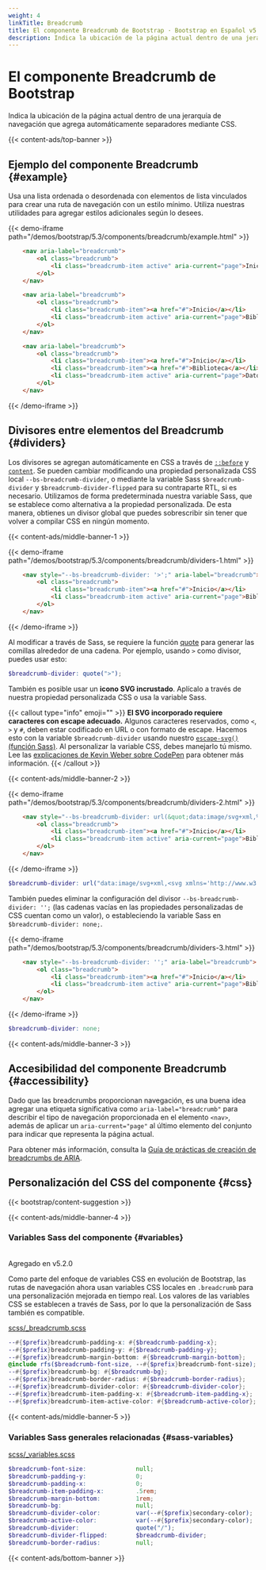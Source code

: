 ```yaml
---
weight: 4
linkTitle: Breadcrumb
title: El componente Breadcrumb de Bootstrap · Bootstrap en Español v5.3
description: Indica la ubicación de la página actual dentro de una jerarquía de navegación que agrega automáticamente separadores mediante CSS.
---
```


# El componente Breadcrumb de Bootstrap

Indica la ubicación de la página actual dentro de una jerarquía de navegación que agrega automáticamente separadores mediante CSS.

{{< content-ads/top-banner >}}

Ejemplo del componente Breadcrumb {#example}
-------------------

Usa una lista ordenada o desordenada con elementos de lista vinculados para crear una ruta de navegación con un estilo mínimo. Utiliza nuestras utilidades para agregar estilos adicionales según lo desees.

{{< demo-iframe path="/demos/bootstrap/5.3/components/breadcrumb/example.html" >}}
```html {filename="HTML"}
    <nav aria-label="breadcrumb">
        <ol class="breadcrumb">
            <li class="breadcrumb-item active" aria-current="page">Inicio</li>
        </ol>
    </nav>

    <nav aria-label="breadcrumb">
        <ol class="breadcrumb">
            <li class="breadcrumb-item"><a href="#">Inicio</a></li>
            <li class="breadcrumb-item active" aria-current="page">Biblioteca</li>
        </ol>
    </nav>

    <nav aria-label="breadcrumb">
        <ol class="breadcrumb">
            <li class="breadcrumb-item"><a href="#">Inicio</a></li>
            <li class="breadcrumb-item"><a href="#">Biblioteca</a></li>
            <li class="breadcrumb-item active" aria-current="page">Datos</li>
        </ol>
    </nav>
```
{{< /demo-iframe >}}

Divisores entre elementos del Breadcrumb {#dividers}
----------------------

Los divisores se agregan automáticamente en CSS a través de [`::before`](https://developer.mozilla.org/en-US/docs/Web/CSS/::before) y [`content`](https://developer.mozilla.org/en-US/docs/Web/CSS/content). Se pueden cambiar modificando una propiedad personalizada CSS local `--bs-breadcrumb-divider`, o mediante la variable Sass `$breadcrumb-divider` y `$breadcrumb-divider-flipped` para su contraparte RTL, si es necesario. Utilizamos de forma predeterminada nuestra variable Sass, que se establece como alternativa a la propiedad personalizada. De esta manera, obtienes un divisor global que puedes sobrescribir sin tener que volver a compilar CSS en ningún momento.

{{< content-ads/middle-banner-1 >}}

{{< demo-iframe path="/demos/bootstrap/5.3/components/breadcrumb/dividers-1.html" >}}
```html {filename="HTML"}
    <nav style="--bs-breadcrumb-divider: '>';" aria-label="breadcrumb">
        <ol class="breadcrumb">
            <li class="breadcrumb-item"><a href="#">Inicio</a></li>
            <li class="breadcrumb-item active" aria-current="page">Biblioteca</li>
        </ol>
    </nav>
```
{{< /demo-iframe >}}

Al modificar a través de Sass, se requiere la función [quote](https://sass-lang.com/documentation/modules/string#quote) para generar las comillas alrededor de una cadena. Por ejemplo, usando `>` como divisor, puedes usar esto:

```scss {filename="SCSS"}
$breadcrumb-divider: quote(">");
```

También es posible usar un **icono SVG incrustado**. Aplícalo a través de nuestra propiedad personalizada CSS o usa la variable Sass.

{{< callout type="info" emoji="" >}}
**El SVG incorporado requiere caracteres con escape adecuado.** Algunos caracteres reservados, como `<`, `>` y `#`, deben estar codificado en URL o con formato de escape. Hacemos esto con la variable `$breadcrumb-divider` usando nuestro [`escape-svg()` (función Sass)](/bootstrap/5.3/customize/sass/#escape-svg). Al personalizar la variable CSS, debes manejarlo tú mismo. Lee las [explicaciones de Kevin Weber sobre CodePen](https://codepen.io/kevinweber/pen/dXWoRw) para obtener más información.
{{< /callout >}}

{{< content-ads/middle-banner-2 >}}

{{< demo-iframe path="/demos/bootstrap/5.3/components/breadcrumb/dividers-2.html" >}}
```html {filename="HTML"}
    <nav style="--bs-breadcrumb-divider: url(&quot;data:image/svg+xml,%3Csvg xmlns='http://www.w3.org/2000/svg' width='8' height='8'%3E%3Cpath d='M2.5 0L1 1.5 3.5 4 1 6.5 2.5 8l4-4-4-4z' fill='%236c757d'/%3E%3C/svg%3E&quot;);" aria-label="breadcrumb">
        <ol class="breadcrumb">
            <li class="breadcrumb-item"><a href="#">Inicio</a></li>
            <li class="breadcrumb-item active" aria-current="page">Biblioteca</li>
        </ol>
    </nav>
```
{{< /demo-iframe >}}

```scss {filename="SCSS"}
$breadcrumb-divider: url("data:image/svg+xml,<svg xmlns='http://www.w3.org/2000/svg' width='8' height='8'><path d='M2.5 0L1 1.5 3.5 4 1 6.5 2.5 8l4-4-4-4z' fill='#{$breadcrumb-divider-color}'/></svg>");
```

También puedes eliminar la configuración del divisor `--bs-breadcrumb-divider: '';` (las cadenas vacías en las propiedades personalizadas de CSS cuentan como un valor), o estableciendo la variable Sass en `$breadcrumb-divider: none;`.

{{< demo-iframe path="/demos/bootstrap/5.3/components/breadcrumb/dividers-3.html" >}}
```html {filename="HTML"}
    <nav style="--bs-breadcrumb-divider: '';" aria-label="breadcrumb">
        <ol class="breadcrumb">
            <li class="breadcrumb-item"><a href="#">Inicio</a></li>
            <li class="breadcrumb-item active" aria-current="page">Biblioteca</li>
        </ol>
    </nav>
```
{{< /demo-iframe >}}

```scss {filename="SCSS"}
$breadcrumb-divider: none;
```

{{< content-ads/middle-banner-3 >}}

Accesibilidad del componente Breadcrumb {#accessibility}
-------------------------------

Dado que las breadcrumbs proporcionan navegación, es una buena idea agregar una etiqueta significativa como `aria-label="breadcrumb"` para describir el tipo de navegación proporcionada en el elemento `<nav>`, además de aplicar un `aria-current="page"` al último elemento del conjunto para indicar que representa la página actual.

Para obtener más información, consulta la [Guía de prácticas de creación de breadcrumbs de ARIA](https://www.w3.org/WAI/ARIA/apg/patterns/breadcrumb).

Personalización del CSS del componente {#css}
-----------

{{< bootstrap/content-suggestion >}}

{{< content-ads/middle-banner-4 >}}

### Variables Sass del componente {#variables}

<br/>
<span class="py-1 px-3 text-green-700 border border-green-700 rounded-md">Agregado en v5.2.0</span>

Como parte del enfoque de variables CSS en evolución de Bootstrap, las rutas de navegación ahora usan variables CSS locales en `.breadcrumb` para una personalización mejorada en tiempo real. Los valores de las variables CSS se establecen a través de Sass, por lo que la personalización de Sass también es compatible.

[scss/_breadcrumb.scss](https://github.com/twbs/bootstrap/blob/v5.3.2/scss/_breadcrumb.scss)

```scss {filename="scss/_breadcrumb.scss"}
--#{$prefix}breadcrumb-padding-x: #{$breadcrumb-padding-x};
--#{$prefix}breadcrumb-padding-y: #{$breadcrumb-padding-y};
--#{$prefix}breadcrumb-margin-bottom: #{$breadcrumb-margin-bottom};
@include rfs($breadcrumb-font-size, --#{$prefix}breadcrumb-font-size);
--#{$prefix}breadcrumb-bg: #{$breadcrumb-bg};
--#{$prefix}breadcrumb-border-radius: #{$breadcrumb-border-radius};
--#{$prefix}breadcrumb-divider-color: #{$breadcrumb-divider-color};
--#{$prefix}breadcrumb-item-padding-x: #{$breadcrumb-item-padding-x};
--#{$prefix}breadcrumb-item-active-color: #{$breadcrumb-active-color};
```

{{< content-ads/middle-banner-5 >}}

### Variables Sass generales relacionadas {#sass-variables}

[scss/_variables.scss](https://github.com/twbs/bootstrap/blob/v5.3.2/scss/_variables.scss)

```scss {filename="scss/_variables.scss"}
$breadcrumb-font-size:              null;
$breadcrumb-padding-y:              0;
$breadcrumb-padding-x:              0;
$breadcrumb-item-padding-x:         .5rem;
$breadcrumb-margin-bottom:          1rem;
$breadcrumb-bg:                     null;
$breadcrumb-divider-color:          var(--#{$prefix}secondary-color);
$breadcrumb-active-color:           var(--#{$prefix}secondary-color);
$breadcrumb-divider:                quote("/");
$breadcrumb-divider-flipped:        $breadcrumb-divider;
$breadcrumb-border-radius:          null;
```

{{< content-ads/bottom-banner >}}
